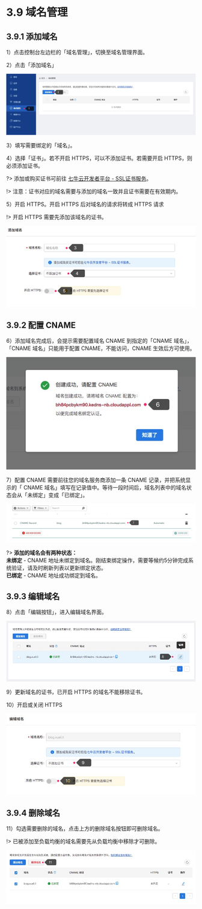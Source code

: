 # 3.9 域名管理

## 3.9.1 添加域名

1）点击控制台左边栏的「域名管理」，切换至域名管理界面。

2）点击「添加域名」

![添加域名](_figures/user-guide/domain-add.jpg)

3）填写需要绑定的「域名」。

4）选择「证书」。若不开启 HTTPS，可以不添加证书。若需要开启 HTTPS，则必须添加证书。

?> 添加或购买证书可前往 [七牛云开发者平台 - SSL证书服务](https://portal.qiniu.com/certificate/ssl#cert)。

!> 注意：证书对应的域名需要与添加的域名一致并且证书需要在有效期内。

5）开启 HTTPS。开启 HTTPS 后对域名的请求将转成 HTTPS 请求

!> 开启 HTTPS 需要先添加该域名的证书。

![添加域名表单](_figures/user-guide/domain-add-form.jpg)

## 3.9.2 配置 CNAME

6）添加域名完成后，会提示需要配置域名 CNAME 到指定的「CNAME 域名」，「CNAME 域名」只能用于配置 CNAME，不能访问，CNAME 生效后方可使用。

![配置 CNAME](_figures/user-guide/domain-cname.jpg)

7）配置 CNAME 需要前往您的域名服务商添加一条 CNAME 记录，并把系统显示的「 CNAME 域名」填写在记录值中。等待一段时间后，域名列表中的域名状态会从「未绑定」变成「已绑定」。

![配置 CNAME](_figures/user-guide/domain-cname-setting.jpg)

?> **添加的域名会有两种状态：**  
**未绑定** - CNAME 地址未绑定到域名。刚结束绑定操作，需要等候约5分钟完成系统验证，请及时刷新列表以更新绑定状态。  
**已绑定** - CNAME 地址成功绑定到域名。

## 3.9.3 编辑域名

8）点击「编辑按钮」，进入编辑域名界面。

![编辑域名](_figures/user-guide/domain-edit.jpg)

9）更新域名的证书，已开启 HTTPS 的域名不能移除证书。

10）开启或关闭 HTTPS

![编辑域名表单](_figures/user-guide/domain-edit-form.jpg)

## 3.9.4 删除域名

11）勾选需要删除的域名，点击上方的删除域名按钮即可删除域名。

!> 已被添加至负载均衡的域名需要先从负载均衡中移除才可删除。

![删除域名](_figures/user-guide/domain-delete.jpg)

